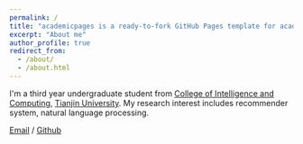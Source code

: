 ```yaml
---
permalink: /
title: "academicpages is a ready-to-fork GitHub Pages template for academic personal websites"
excerpt: "About me"
author_profile: true
redirect_from: 
  - /about/
  - /about.html
---
```


I'm a third year undergraduate student from [College of Intelligence and Computing](http://cic.tju.edu.cn/), [Tianjin University](http://www.tju.edu.cn/). My research interest includes recommender system, natural language processing.

[Email](mailto:2022244219@tju.edu.cn) / [Github](https://github.com/hexiangfu123) 
